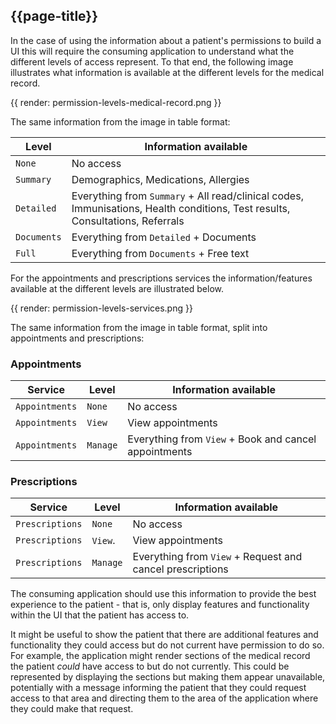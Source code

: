## {{page-title}}

In the case of using the information about a patient's permissions to build a UI this will require the consuming application to understand what the different levels of access represent. To that end, the following image illustrates what information is available at the different levels for the medical record.

{{ render: permission-levels-medical-record.png }}

The same information from the image in table format:

| Level       | Information available                                                                                                          |
| -----       | ---------------------                                                                                                          |
| `None`      | No access                                                                                                                      |
| `Summary`   | Demographics, Medications, Allergies                                                                                           |
| `Detailed`  | Everything from `Summary` + All read/clinical codes, Immunisations, Health conditions, Test results, Consultations, Referrals |
| `Documents` | Everything from `Detailed` + Documents                                                                                         |
| `Full`      | Everything from `Documents` + Free text                                                                                        |

For the appointments and prescriptions services the information/features available at the different levels are illustrated below.

{{ render: permission-levels-services.png }}

The same information from the image in table format, split into appointments and prescriptions:

### Appointments

| Service        | Level    | Information available                                 |
| -------        | -----    | ---------------------                                 |
| `Appointments` | `None`   | No access                                             |
| `Appointments` | `View`   | View appointments                                     |
| `Appointments` | `Manage` | Everything from `View` + Book and cancel appointments |

### Prescriptions

| Service         | Level    | Information available                                     |
| -------         | -----    | ---------------------                                     |
| `Prescriptions` | `None`   | No access                                                 |
| `Prescriptions` | `View`.  | View appointments                                         |
| `Prescriptions` | `Manage` | Everything from `View` + Request and cancel prescriptions |

The consuming application should use this information to provide the best experience to the patient - that is, only display features and functionality within the UI that the patient has access to.

It might be useful to show the patient that there are additional features and functionality they could access but do not current have permission to do so. For example, the application might render sections of the medical record the patient _could_ have access to but do not currently. This could be represented by displaying the sections but making them appear unavailable, potentially with a message informing the patient that they could request access to that area and directing them to the area of the application where they could make that request.